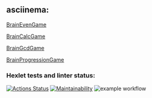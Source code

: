 
## asciinema:
[BrainEvenGame](https://asciinema.org/a/RplpeHncqmIbqLJzJq7rTfirD)

[BrainCalcGame](https://asciinema.org/a/5O0Bo1vZ777zjNSeqIt3dShb3)

[BrainGcdGame](https://asciinema.org/a/3GSpk1CN8ii7AmtLfK8LpUgjI)

[BrainProgressionGame](https://asciinema.org/a/A4D0ysGq7Atxv8dZksESPhO3o)

### Hexlet tests and linter status:
[![Actions Status](https://github.com/IvanBaryutin/frontend-project-lvl1/workflows/hexlet-check/badge.svg)](https://github.com/IvanBaryutin/frontend-project-lvl1/actions)
[![Maintainability](https://api.codeclimate.com/v1/badges/a99a88d28ad37a79dbf6/maintainability)](https://codeclimate.com/github/codeclimate/codeclimate/maintainability)
![example workflow](https://github.com/IvanBaryutin/frontend-project-lvl1/actions/workflows/eslint.yml/badge.svg)